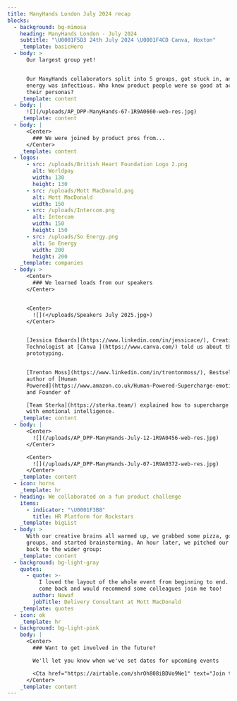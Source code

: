 ```yaml
---
title: ManyHands London July 2024 recap
blocks:
  - background: bg-mimosa
    heading: ManyHands London - July 2024
    subtitle: "\U0001F5D3️ 24th July 2024 \U0001F4CD Canva, Hoxton"
    _template: basicHero
  - body: >
      Our largest group yet!


      Our ManyHands collaborators split into 5 groups, got stuck in, and their
      energy was infectious. Who knew product people were so good at acting out
      their personas?
    _template: content
  - body: |
      ![](/uploads/AP_DPP-ManyHands-67-1R9A0660-web-res.jpg)
    _template: content
  - body: |
      <Center>
        ### We were joined by product pros from...
      </Center>
    _template: content
  - logos:
      - src: /uploads/British Heart Foundation Logo 2.png
        alt: Worldpay
        width: 130
        height: 130
      - src: /uploads/Mott MacDonald.png
        alt: Mott MacDonald
        width: 150
      - src: /uploads/Intercom.png
        alt: Intercom
        width: 150
        height: 150
      - src: /uploads/So Energy.png
        alt: So Energy
        width: 200
        height: 200
    _template: companies
  - body: >
      <Center>
        ### We learned loads from our speakers
      </Center>


      <Center>
        ![](</uploads/Speakers July 2025.jpg>)
      </Center>


      [Jessica Edwards](https://www.linkedin.com/in/jessicace/), Creative
      Technologist at [Canva ](https://www.canva.com/) told us about the art of
      prototyping.


      [Trenton Moss](https://www.linkedin.com/in/trentonmoss/), Bestselling
      author of [Human
      Powered](https://www.amazon.co.uk/Human-Powered-Supercharge-emotional-intelligence-ebook/dp/B09D46R31Q)
      and Founder of

      [Team Sterka](https://sterka.team/) explained how to supercharge yourself
      with emotional intelligence.
    _template: content
  - body: |
      <Center>
        ![](/uploads/AP_DPP-ManyHands-July-12-1R9A0456-web-res.jpg)
      </Center>

      <Center>
        ![](/uploads/AP_DPP-ManyHands-July-07-1R9A0372-web-res.jpg)
      </Center>
    _template: content
  - icon: horns
    _template: hr
  - heading: We collaborated on a fun product challenge
    items:
      - indicator: "\U0001F3B8"
        title: HR Platform for Rockstars
    _template: bigList
  - body: >
      With our creative brains all warmed up, we grabbed some pizza, got into
      groups, and started brainstorming. An hour later, we pitched our ideas
      back to the wider group:
    _template: content
  - background: bg-light-gray
    quotes:
      - quote: >-
          I loved the layout of the whole event from beginning to end. I'd 100%
          come back and would recommend some colleagues join me too!
        author: Nawaf
        jobTitle: Delivery Consultant at Mott MacDonald
    _template: quotes
  - icon: ok
    _template: hr
  - background: bg-light-pink
    body: |
      <Center>
        ### Want to get involved in the future?

        We'll let you know when we've set dates for upcoming events

        <Cta href="https://airtable.com/shrOh808iBDVo9Ne1" text="Join the list" />
      </Center>
    _template: content
---
```


